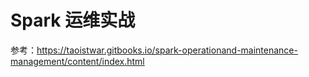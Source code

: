 # Spark 运维实战
参考：https://taoistwar.gitbooks.io/spark-operationand-maintenance-management/content/index.html

